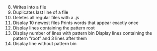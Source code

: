 8. Writes into a file
9. Duplicates last line of a file
10. Deletes all regular files with a .js
12. Display 10 newest files
Prints words that appear exactly once
14. Display lines containing the pattern root
15. Display number of lines with pattern bin 
Display lines containing the pattern “root” and 3 lines after them
17. Display line without pattern bin
